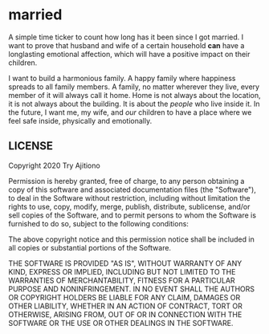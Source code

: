 # married

A simple time ticker to count how long has it been since I got married. I want to prove that husband and wife of a certain household **can** have a longlasting emotional affection, which will have a positive impact on their children.

I want to build a harmonious family. A happy family where happiness spreads to all family members. A family, no matter wherever they live, every member of it will always call it home. Home is not always about the location, it is not always about the building. It is about the _people_ who live inside it. In the future, I want me, my wife, and _our_ children to have a place where we feel safe inside, physically and emotionally.

## LICENSE

Copyright 2020 Try Ajitiono

Permission is hereby granted, free of charge, to any person obtaining a copy of this software and associated documentation files (the "Software"), to deal in the Software without restriction, including without limitation the rights to use, copy, modify, merge, publish, distribute, sublicense, and/or sell copies of the Software, and to permit persons to whom the Software is furnished to do so, subject to the following conditions:

The above copyright notice and this permission notice shall be included in all copies or substantial portions of the Software.

THE SOFTWARE IS PROVIDED "AS IS", WITHOUT WARRANTY OF ANY KIND, EXPRESS OR IMPLIED, INCLUDING BUT NOT LIMITED TO THE WARRANTIES OF MERCHANTABILITY, FITNESS FOR A PARTICULAR PURPOSE AND NONINFRINGEMENT. IN NO EVENT SHALL THE AUTHORS OR COPYRIGHT HOLDERS BE LIABLE FOR ANY CLAIM, DAMAGES OR OTHER LIABILITY, WHETHER IN AN ACTION OF CONTRACT, TORT OR OTHERWISE, ARISING FROM, OUT OF OR IN CONNECTION WITH THE SOFTWARE OR THE USE OR OTHER DEALINGS IN THE SOFTWARE.
